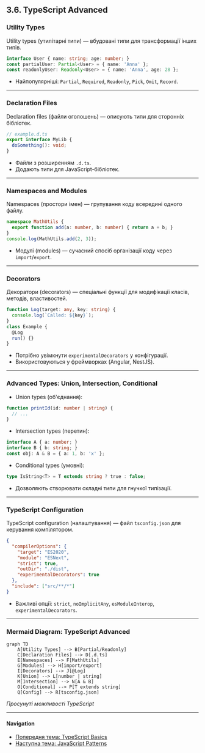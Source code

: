 ## 3.6. TypeScript Advanced

### Utility Types

Utility types (утилітарні типи) — вбудовані типи для трансформації інших типів.

```ts
interface User { name: string; age: number; }
const partialUser: Partial<User> = { name: 'Anna' };
const readonlyUser: Readonly<User> = { name: 'Anna', age: 28 };
```
- Найпопулярніші: `Partial`, `Required`, `Readonly`, `Pick`, `Omit`, `Record`.

---

### Declaration Files

Declaration files (файли оголошень) — описують типи для сторонніх бібліотек.

```ts
// example.d.ts
export interface MyLib {
  doSomething(): void;
}
```
- Файли з розширенням `.d.ts`.
- Додають типи для JavaScript-бібліотек.

---

### Namespaces and Modules

Namespaces (простори імен) — групування коду всередині одного файлу.

```ts
namespace MathUtils {
  export function add(a: number, b: number) { return a + b; }
}
console.log(MathUtils.add(2, 3));
```
- Модулі (modules) — сучасний спосіб організації коду через `import`/`export`.

---

### Decorators

Декоратори (decorators) — спеціальні функції для модифікації класів, методів, властивостей.

```ts
function Log(target: any, key: string) {
  console.log(`Called: ${key}`);
}
class Example {
  @Log
  run() {}
}
```
- Потрібно увімкнути `experimentalDecorators` у конфігурації.
- Використовуються у фреймворках (Angular, NestJS).

---

### Advanced Types: Union, Intersection, Conditional

- Union types (об'єднання):

```ts
function printId(id: number | string) {
  // ...
}
```
- Intersection types (перетин):

```ts
interface A { a: number; }
interface B { b: string; }
const obj: A & B = { a: 1, b: 'x' };
```
- Conditional types (умовні):

```ts
type IsString<T> = T extends string ? true : false;
```
- Дозволяють створювати складні типи для гнучкої типізації.

---

### TypeScript Configuration

TypeScript configuration (налаштування) — файл `tsconfig.json` для керування компілятором.

```json
{
  "compilerOptions": {
    "target": "ES2020",
    "module": "ESNext",
    "strict": true,
    "outDir": "./dist",
    "experimentalDecorators": true
  },
  "include": ["src/**/*"]
}
```
- Важливі опції: `strict`, `noImplicitAny`, `esModuleInterop`, `experimentalDecorators`.

---

### Mermaid Diagram: TypeScript Advanced

```mermaid
graph TD
    A[Utility Types] --> B[Partial/Readonly]
    C[Declaration Files] --> D[.d.ts]
    E[Namespaces] --> F[MathUtils]
    G[Modules] --> H[import/export]
    I[Decorators] --> J[@Log]
    K[Union] --> L[number | string]
    M[Intersection] --> N[A & B]
    O[Conditional] --> P[T extends string]
    Q[Config] --> R[tsconfig.json]
```
_Просунуті можливості TypeScript_

---

#### Navigation

- [Попередня тема: TypeScript Basics](3.5-typescript-basics.md)
- [Наступна тема: JavaScript Patterns](3.7-javascript-patterns.md)
